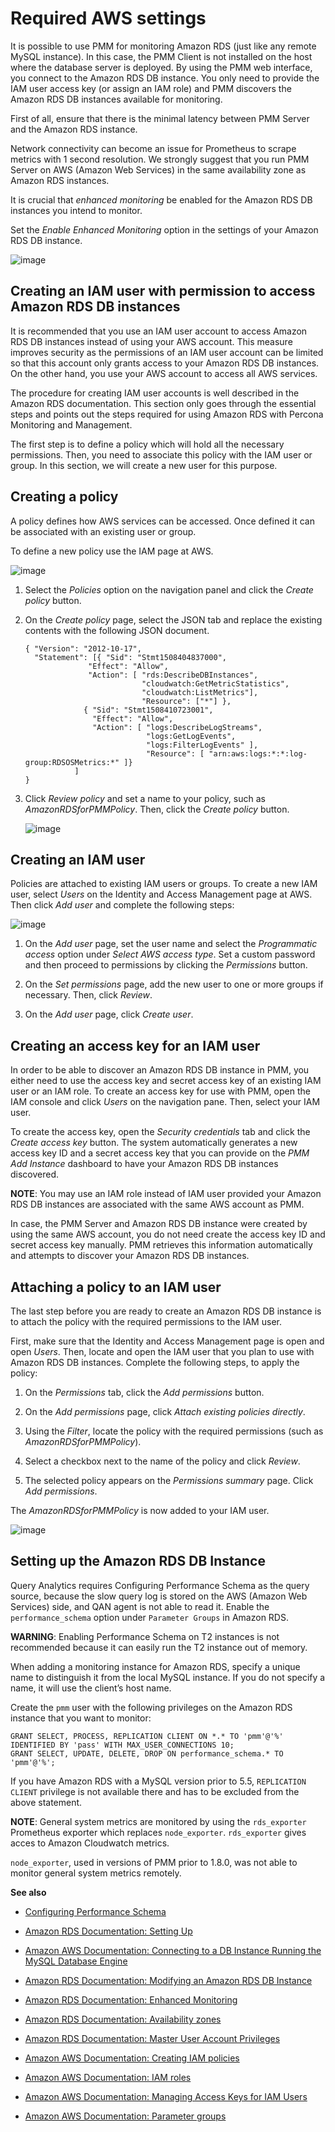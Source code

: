 # Required AWS settings

It is possible to use PMM for monitoring Amazon RDS (just like any remote
MySQL instance). In this case, the PMM Client is not installed on the host
where the database server is deployed. By using the PMM web interface, you
connect to the Amazon RDS DB instance. You only need to provide the IAM user
access key (or assign an IAM role) and PMM discovers the Amazon RDS DB
instances available for monitoring.

First of all, ensure that there is the minimal latency between PMM Server and the
Amazon RDS instance.

Network connectivity can become an issue for Prometheus to scrape
metrics with 1 second resolution.  We strongly suggest that you run
PMM Server on AWS (Amazon Web Services) in the same availability zone as
Amazon RDS instances.

It is crucial that *enhanced monitoring* be enabled for the Amazon RDS DB
instances you intend to monitor.

Set the *Enable Enhanced Monitoring* option in the settings of your Amazon RDS DB instance.

![image](/_images/amazon-rds.modify-db-instance.2.png)

## Creating an IAM user with permission to access Amazon RDS DB instances

It is recommended that you use an IAM user account to access Amazon RDS
DB instances instead of using your AWS account. This measure improves security
as the permissions of an IAM user account can be limited so that this account
only grants access to your Amazon RDS DB instances. On the other
hand, you use your AWS account to access all AWS services.

The procedure for creating IAM user accounts is well described in the
Amazon RDS documentation. This section only goes through the essential steps
and points out the steps required for using Amazon RDS with Percona Monitoring and Management.

The first step is to define a policy which will hold all the necessary
permissions. Then, you need to associate this policy with the IAM user or
group. In this section, we will create a new user for this purpose.

## Creating a policy

A policy defines how AWS services can be accessed. Once defined it can be
associated with an existing user or group.

To define a new policy use the IAM page at AWS.

![image](/_images/aws.iam.png)

1. Select the *Policies* option on the navigation panel and click the
*Create policy* button.

2. On the *Create policy* page, select the JSON tab and replace the
existing contents with the following JSON document.

    ```
    { "Version": "2012-10-17",
      "Statement": [{ "Sid": "Stmt1508404837000",
                  "Effect": "Allow",
                  "Action": [ "rds:DescribeDBInstances",
                              "cloudwatch:GetMetricStatistics",
                              "cloudwatch:ListMetrics"],
                              "Resource": ["*"] },
                 { "Sid": "Stmt1508410723001",
                   "Effect": "Allow",
                   "Action": [ "logs:DescribeLogStreams",
                               "logs:GetLogEvents",
                               "logs:FilterLogEvents" ],
                               "Resource": [ "arn:aws:logs:*:*:log-group:RDSOSMetrics:*" ]}
               ]
    }
    ```

3. Click *Review policy* and set a name to your policy, such as
*AmazonRDSforPMMPolicy*. Then, click the *Create policy* button.

    ![image](/_images/aws.iam.create-policy.png)

## Creating an IAM user

Policies are attached to existing IAM users or groups. To create a new IAM
user, select *Users* on the Identity and Access Management page at AWS. Then click
*Add user* and complete the following steps:

![image](/_images/aws.iam-users.1.png)

1. On the *Add user* page, set the user name and select the *Programmatic access* option under *Select AWS access type*. Set a custom password and then proceed to permissions by clicking the *Permissions* button.

2. On the *Set permissions* page, add the new user to one or more groups if necessary. Then, click *Review*.

3. On the *Add user* page, click *Create user*.

## Creating an access key for an IAM user

In order to be able to discover an Amazon RDS DB instance in PMM, you either
need to use the access key and secret access key of an existing IAM user or an
IAM role. To create an access key for use with PMM, open the IAM console
and click *Users* on the navigation pane. Then, select your IAM user.

To create the access key, open the *Security credentials* tab and click the
*Create access key* button. The system automatically generates a new access
key ID and a secret access key that you can provide on the *PMM Add Instance*
dashboard to have your Amazon RDS DB instances discovered.

**NOTE**: You may use an IAM role instead of IAM user provided your Amazon RDS DB
instances are associated with the same AWS account as PMM.

In case, the PMM Server and Amazon RDS DB instance were created by using the
same AWS account, you do not need create the access key ID and secret access
key manually. PMM retrieves this information automatically and attempts to
discover your Amazon RDS DB instances.

## Attaching a policy to an IAM user

The last step before you are ready to create an Amazon RDS DB instance is to
attach the policy with the required permissions to the IAM user.

First, make sure that the Identity and Access Management page is open and open
*Users*. Then, locate and open the IAM user that you plan to use with
Amazon RDS DB instances. Complete the following steps, to apply the policy:

1. On the *Permissions* tab, click the *Add permissions* button.

2. On the *Add permissions* page, click *Attach existing policies directly*.

3. Using the *Filter*, locate the policy with the required permissions (such as *AmazonRDSforPMMPolicy*).

4. Select a checkbox next to the name of the policy and click *Review*.

5. The selected policy appears on the *Permissions summary* page. Click *Add permissions*.

The *AmazonRDSforPMMPolicy* is now added to your IAM user.

![image](/_images/aws.iam.add-permissions.png)

## Setting up the Amazon RDS DB Instance

Query Analytics requires Configuring Performance Schema as the query source, because the slow
query log is stored on the AWS (Amazon Web Services) side, and QAN agent is not able to
read it.  Enable the `performance_schema` option under `Parameter Groups`
in Amazon RDS.

**WARNING**: Enabling Performance Schema on T2 instances is not recommended
because it can easily run the T2 instance out of memory.

When adding a monitoring instance for Amazon RDS, specify a unique name to
distinguish it from the local MySQL instance.  If you do not specify a name,
it will use the client’s host name.

Create the `pmm` user with the following privileges on the Amazon RDS
instance that you want to monitor:

```
GRANT SELECT, PROCESS, REPLICATION CLIENT ON *.* TO 'pmm'@'%' IDENTIFIED BY 'pass' WITH MAX_USER_CONNECTIONS 10;
GRANT SELECT, UPDATE, DELETE, DROP ON performance_schema.* TO 'pmm'@'%';
```

If you have Amazon RDS with a MySQL version prior to 5.5, `REPLICATION
CLIENT` privilege is not available there and has to be excluded from the above
statement.

**NOTE**: General system metrics are monitored by using the `rds_exporter` Prometheus
exporter which replaces `node_exporter`. `rds_exporter` gives acces to
Amazon Cloudwatch metrics.

`node_exporter`, used in versions of PMM prior to 1.8.0, was not able to
monitor general system metrics remotely.

**See also**

* [Configuring Performance Schema](conf-mysql-perf-schema.md)

* [Amazon RDS Documentation: Setting Up](https://docs.aws.amazon.com/AmazonRDS/latest/UserGuide/CHAP_SettingUp.html)

* [Amazon AWS Documentation: Connecting to a DB Instance Running the MySQL Database Engine](https://docs.aws.amazon.com/AmazonRDS/latest/UserGuide/USER_ConnectToInstance.html)

* [Amazon RDS Documentation: Modifying an Amazon RDS DB Instance](https://docs.aws.amazon.com/AmazonRDS/latest/UserGuide/Overview.DBInstance.Modifying.html)

* [Amazon RDS Documentation: Enhanced Monitoring](https://docs.aws.amazon.com/AmazonRDS/latest/UserGuide/USER_Monitoring.OS.html)

* [Amazon RDS Documentation: Availability zones](https://docs.aws.amazon.com/AWSEC2/latest/UserGuide/using-regions-availability-zones.html)

* [Amazon RDS Documentation: Master User Account Privileges](https://docs.aws.amazon.com/AmazonRDS/latest/UserGuide/UsingWithRDS.MasterAccounts.html)

* [Amazon AWS Documentation: Creating IAM policies](https://docs.aws.amazon.com/IAM/latest/UserGuide/access_policies_create.html)

* [Amazon AWS Documentation: IAM roles](https://docs.aws.amazon.com/IAM/latest/UserGuide/id_roles.html)

* [Amazon AWS Documentation: Managing Access Keys for IAM Users](https://docs.aws.amazon.com/IAM/latest/UserGuide/id_credentials_access-keys.html)

* [Amazon AWS Documentation: Parameter groups](https://docs.aws.amazon.com/AmazonRDS/latest/UserGuide/USER_WorkingWithParamGroups.html)

